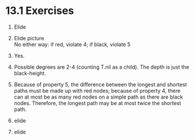 # 13.1 Exercises

1. Elide

2. Elide picture\
   No either way: if red, violate 4; if black, violate 5

3. Yes.

4. Possible degrees are 2-4 (counting T.nil as a child). The depth is just the black-height.

5. Because of property 5, the difference between the longest and shortest paths must be made up with red nodes; because of property 4, there can at most be as many red nodes on a simple path as there are black nodes. Therefore, the longest path may be at most twice the shortest path.

6. elide

7. elide